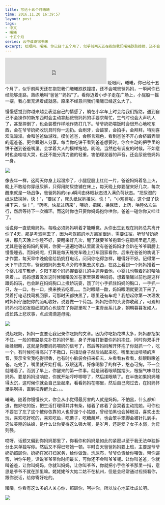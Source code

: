 ```yaml
---
title: 写给十五个月曦曦
time: 2016.11.20 16:39:57
layout: post
tags:
- 中文
- 曦曦
- 十五个月
series: 云中谁寄锦书来
excerpt: 眨眼间，曦曦，你已经十五个月了，似乎前两天还在抱怨我们曦曦跌跌撞撞，还不会喊爸爸妈妈，一瞬间你已经能够走路，熟练地叫“爸爸”“妈妈”了。看你迈着小步子走在广场上，小屁股一摇一摆，我心里充满着成就感，原来不经意间我们曦曦已经这么大了。
---
```

<div style='margin:0 auto;width:0px;height:0px;overflow:hidden;'>
<img src="http://blog.zhangweixiang.com/img/post/2016-11-20-to-fifteen-months-my-son/mmexport1478609683828.jpg" title="微信分享缩略图" width='700'>
</div>
<iframe frameborder="no" border="0" marginwidth="0" marginheight="0" width=330 height=86 src="http://music.163.com/outchain/player?type=2&id=540470&auto=1&height=66"></iframe>
眨眼间，曦曦，你已经十五个月了，似乎前两天还在抱怨我们曦曦跌跌撞撞，还不会喊爸爸妈妈，一瞬间你已经能够走路，熟练地叫“爸爸”“妈妈”了。看你迈着小步子走在广场上，小屁股一摇一摆，我心里充满着成就感，原来不经意间我们曦曦已经这么大了。

慢慢感觉到你越来越会表达自己的情感了，躺在小伞车上时会给我们指路，遇到自己不会操作的新东西时会主动拿起爸爸妈妈的手要求帮忙，生气时也会大声吼人了，甚至摔倒了，也会装模作样地作势打几下。爷爷奶奶喂饭时会很开心地吃东西，会在爷爷奶奶收玩具时你一边扔。会刷牙，会鼓掌，会拍手，会拜拜，特别喜欢洗澡澡。会和爸爸做游戏，模仿爸爸，会察言观色，看到爸爸不开心会挤眉弄眼的逗爸爸。更会跟别人分享，每当你吃饼干看到爸爸想要时，你会主动的把手里的饼干送到爸爸嘴里。会学着大人的模样拖地，刷碗。当然也有调皮的时候，不如意时也会哇哇大哭，也还不能分清力道的轻重，害怕理发器的声音，还会尿爸爸妈妈一身。

<img src="{{ site.loadingImg }}" style="max-width: 400px; max-height: 400px;" data-src="http://blog.zhangweixiang.com/img/post/2016-11-20-to-fifteen-months-my-son/mmexport1480659975858.jpg" />

像去年一样，这两天你身上起湿疹了，小腿屁股上红红一片，爸爸妈妈着急上火，晚上不敢给你穿纸尿裤，只得用防尿垫铺在床上，每天晚上你要醒来好几次，每次醒来就是一场战争，爸爸妈妈的cpu瞬间由休眠状态进入满负荷状态。“把尿湿的纸尿垫换掉，快！”，“要尿了，床头纸尿裤接尿，快！”，“小短裤呢，这个湿了快换下来，快！”，“药呢，快拿过药来”，喂奶，把尿，换尿垫，上药，哄睡依次进行，然后等待下一次循环。而这时你也只要你妈妈抱你哄你。爸爸一碰你你又哇哇了。

话说你一直依赖妈妈，每晚必须妈妈哄着才能睡觉。从你出生到现在妈妈总共离开你了4天，那是考驾照去了，因为考驾照的地方离家很远，需要住宿。听爷爷奶奶讲，那几天晚上你睡不好，要醒来好几次，醒了就要爷爷抱着你在房间里逛几圈，尤其是爸爸妈妈的房间，你要一遍遍地确认里面没有爸爸妈妈才会趴在爷爷肩膀上慢慢睡去。而妈妈呢，打算是每天练完车晚上打车回家看你，后来在爸爸的劝说下才作罢，每天早中晚偷偷给奶奶打电话，问问你吃得怎样，睡得好不好。记得第一天下午练完车，爸爸陪妈妈去考点旁的市集去买东西，在路上看到一个妈妈推着一个婴儿推车散步，夕阳下那个妈妈握着婴儿的手逗弄着他，小婴儿也朝着妈妈哈哈笑着。。。妈妈想着没准这时候曦曦没准在家里哭着唤妈妈，想着曦曦以前也是这样跟妈妈玩，也会趴在妈妈胸口上撒娇玩耍，饿了时小手抓住妈妈的胸口，一手抓一只，左一口，右一口，换来换去吃着。。。当时眼睛一酸，妈妈眼泪就要流下来了，哭着打电话找司机回家，可那时天都快黑了，哪里还有车呢？我想起你第一次理发时妈妈仔细把你的胎毛收好，说要做一个荷包。妈妈把你的头发你收藏了，可焉知妈妈也把如发般细腻的心也放在了你那里呢？一束青丝系儿身，朝朝暮暮发如人。成长路上悲欢事，点点滴滴道母魂。

<img src="{{ site.loadingImg }}" style="max-width: 400px; max-height: 400px;" data-src="http://blog.zhangweixiang.com/img/post/2016-11-20-to-fifteen-months-my-son/mmexport1480659964890.jpg" />

说起吃奶，妈妈一直要让我记录你吃奶的文章。因为你吃奶花样太多，妈妈都招架不住。一般的套路是先扑在妈妈怀里，身子开始打挺要你妈妈抱住，同时你双手开始揉眼睛，这就是你要妈妈喂奶的信号了，然后等妈妈解开怀抱了你就抓一个，吃一个。有时候吃得高兴了不撒口，只扭动身子然后站起来吃，嘴里发出啧啧的声音，表示宝宝我吃得很香，也有时小脑袋会扭来扭去，左看看右看看，斜眼瞅瞅爸爸。吃完了，嘴里就开始打嗝，双眼迷离，好像喝醉了的样子，憨态可掬，不一会就睡着了。而到了早上，你醒来的第一件事，就是闭着眼睛摆摆头，根据气味寻找妈妈，要是妈妈没响应，你就开始哼哼唧唧了，然后揉眼睛了。在半夜如果妈妈睡得太沉，这时候你就会自己坐起来，看看妈妈在哪里，然后自己爬过去，在妈妈怀里拱啊拱，直到把弄醒为止。。。

曦曦，随着你慢慢长大，你会从小觉得最厉害的人就是妈妈，不怕黑，什么都知道，做好吃的饭，把生活打理得井井有条，碰着了疼着了会哭着主动找她。可你也不要忘了忘了这个被你依靠的人也曾是个小姑娘，曾经怕黑也会掉眼泪，喜欢出去玩，喜欢吃好吃的，喜欢吃鱼，吃栗子，吃糖葫芦，也会笨手笨脚会被针扎到手。这位美丽的姑娘，是什么让你变得这么强大呢，是岁月，还是爱？女子本弱，为母则强。

哎呀，话题又偏到你妈妈那里了，你看你和妈妈是如此的紧密以至于我无法单独拆分出来单独写你。然后又不得已夸她一顿。平时白天爸爸妈妈要上班，主要是爷爷奶奶照顾你，奶奶在家打扫家务，给你做饭，洗尿布，爷爷负责给你喂饭，带你遛弯，哄你午睡，话说爷爷带你时间最长，可你还不会叫爷爷呢。让你叫爸爸，你就叫爸爸，让你叫妈妈，你就叫妈妈，让你叫爷爷，你就把小手往爷爷那里一指，意思是爷爷不就在那里嘛。姥姥姥爷大姑二姑不在杭州，但是会经常通过视频看你，跟你说话，给你寄好吃的。

曦曦，你看有这么多的人关心你，照顾你，呵护你，所以放心地茁壮成长吧。


<img src="{{ site.loadingImg }}" style="max-width: 400px; max-height: 400px;" data-src="http://blog.zhangweixiang.com/img/post/2016-11-20-to-fifteen-months-my-son/mmexport1480644750766.jpg" />


